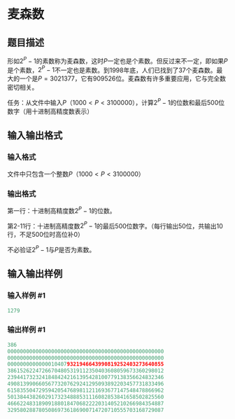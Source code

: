# 麦森数

## 题目描述

形如$2^{P}-1$的素数称为麦森数，这时$P$一定也是个素数。但反过来不一定，即如果$P$是个素数，$2^{P}-1$不一定也是素数。到1998年底，人们已找到了37个麦森数。最大的一个是$P=3021377$，它有909526位。麦森数有许多重要应用，它与完全数密切相关。

任务：从文件中输入$P$（$1000<P<3100000$），计算$2^{P}-1$的位数和最后500位数字（用十进制高精度数表示） 

## 输入输出格式

### 输入格式

文件中只包含一个整数$P$（$1000<P<3100000$） 

### 输出格式

第一行：十进制高精度数$2^{P}-1$的位数。

第2-11行：十进制高精度数$2^{P}-1$的最后500位数字。（每行输出50位，共输出10行，不足500位时高位补0）

不必验证$2^{P}-1$与$P$是否为素数。

## 输入输出样例

### 输入样例 #1

```cpp
1279

```
### 输出样例 #1

```cpp
386
00000000000000000000000000000000000000000000000000
00000000000000000000000000000000000000000000000000
00000000000000104079321946643990819252403273640855
38615262247266704805319112350403608059673360298012
23944173232418484242161395428100779138356624832346
49081399066056773207629241295093892203457731833496
61583550472959420547689811211693677147548478866962
50138443826029173234888531116082853841658502825560
46662248318909188018470682222031405210266984354887
32958028878050869736186900714720710555703168729087

```
